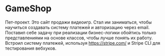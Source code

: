 # GameShop

Пет-проект. Это сайт продажи видеоигр. Стал им заниматься, чтобы научиться создавать систему платежей и авторизацию через email. 
Поставил себе задачу при реализации бизнес-логики обойтись только представлениями на основе классов, чтобы лучше понять их работу. 
Встроил систему платежей, используя https://stripe.com/ и Stripe CLI для тестирования вебхуков.
